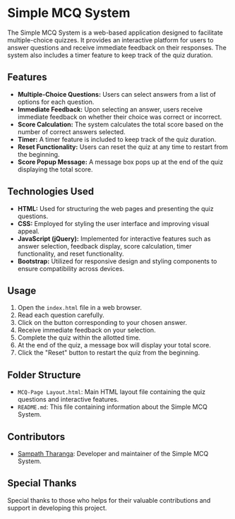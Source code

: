 # Simple MCQ System

The Simple MCQ System is a web-based application designed to facilitate multiple-choice quizzes. It provides an interactive platform for users to answer questions and receive immediate feedback on their responses. The system also includes a timer feature to keep track of the quiz duration.

## Features

- **Multiple-Choice Questions:** Users can select answers from a list of options for each question.
- **Immediate Feedback:** Upon selecting an answer, users receive immediate feedback on whether their choice was correct or incorrect.
- **Score Calculation:** The system calculates the total score based on the number of correct answers selected.
- **Timer:** A timer feature is included to keep track of the quiz duration.
- **Reset Functionality:** Users can reset the quiz at any time to restart from the beginning.
- **Score Popup Message:** A message box pops up at the end of the quiz displaying the total score.

## Technologies Used

- **HTML:** Used for structuring the web pages and presenting the quiz questions.
- **CSS:** Employed for styling the user interface and improving visual appeal.
- **JavaScript (jQuery):** Implemented for interactive features such as answer selection, feedback display, score calculation, timer functionality, and reset functionality.
- **Bootstrap:** Utilized for responsive design and styling components to ensure compatibility across devices.

## Usage

1. Open the `index.html` file in a web browser.
2. Read each question carefully.
3. Click on the button corresponding to your chosen answer.
4. Receive immediate feedback on your selection.
5. Complete the quiz within the allotted time.
6. At the end of the quiz, a message box will display your total score.
7. Click the "Reset" button to restart the quiz from the beginning.

## Folder Structure

- `MCQ-Page Layout.html`: Main HTML layout file containing the quiz questions and interactive features.
- `README.md`: This file containing information about the Simple MCQ System.

## Contributors

- [Sampath Tharanga](https://github.com/SampathTharanga): Developer and maintainer of the Simple MCQ System.

## Special Thanks

Special thanks to those who helps for their valuable contributions and support in developing this project.
